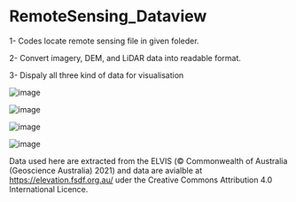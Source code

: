 # RemoteSensing_Dataview

1- Codes locate remote sensing file in given foleder.

2- Convert imagery, DEM, and LiDAR data into readable format.

3- Dispaly all three kind of data for visualisation

![image](https://user-images.githubusercontent.com/48371118/159633073-a2a0e4fb-2d75-4b8e-ba5d-bf4457de1509.png)

![image](https://user-images.githubusercontent.com/48371118/159633184-da5d02fd-f760-4511-93e7-3a26a5d0dba2.png)

![image](https://user-images.githubusercontent.com/48371118/159633252-66c95239-7204-4796-9845-67a5e8c8c812.png)

![image](https://user-images.githubusercontent.com/48371118/159633350-2f86e433-29e9-412a-bef2-ea16e1220eac.png)

Data used here are extracted from the ELVIS (© Commonwealth of Australia (Geoscience Australia) 2021) and data are avialble at https://elevation.fsdf.org.au/ uder the Creative Commons Attribution 4.0 International Licence.
